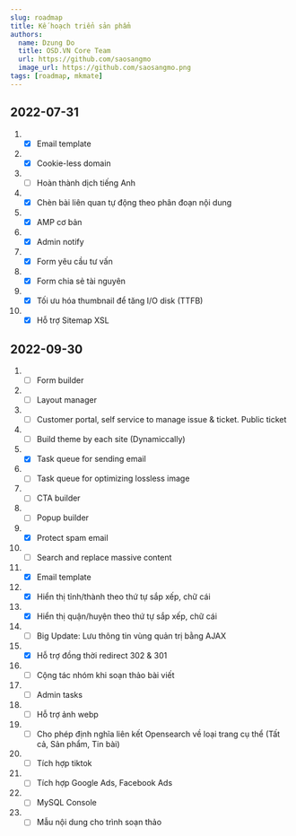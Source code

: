 ```yaml
---
slug: roadmap
title: Kế hoạch triển sản phẩm
authors:
  name: Dzung Do
  title: OSD.VN Core Team
  url: https://github.com/saosangmo
  image_url: https://github.com/saosangmo.png
tags: [roadmap, mkmate]
---
```

## 2022-07-31
1. - [x] Email template
2. - [x] Cookie-less domain
3. - [ ] Hoàn thành dịch tiếng Anh
4. - [x] Chèn bài liên quan tự động theo phân đoạn nội dung
5. - [x] AMP cơ bản
6. - [x] Admin notify
7. - [x] Form yêu cầu tư vấn
8. - [x] Form chia sẻ tài nguyên
9. - [x] Tối ưu hóa thumbnail để tăng I/O disk (TTFB)
10. - [x] Hỗ trợ Sitemap XSL

## 2022-09-30
1. - [ ] Form builder
2. - [ ] Layout manager
3. - [ ] Customer portal, self service to manage issue & ticket. Public ticket
4. - [ ] Build theme by each site (Dynamiccally)
5. - [x] Task queue for sending email
6. - [ ] Task queue for optimizing lossless image
7. - [ ] CTA builder
8. - [ ] Popup builder
9. - [x] Protect spam email
10. - [ ] Search and replace massive content
11. - [x] Email template
12. - [x] Hiển thị tỉnh/thành theo thứ tự sắp xếp, chữ cái
13. - [x] Hiển thị quận/huyện theo thứ tự sắp xếp, chữ cái
14. - [ ] Big Update: Lưu thông tin vùng quản trị bằng AJAX
15. - [x] Hỗ trợ đồng thời redirect 302 & 301
16. - [ ] Cộng tác nhóm khi soạn thảo bài viết
17. - [ ] Admin tasks
18. - [ ] Hỗ trợ ảnh webp
19. - [ ] Cho phép định nghĩa liên kết Opensearch về loại trang cụ thể (Tất cả, Sản phẩm, Tin bài)
20. - [ ] Tích hợp tiktok
21. - [ ] Tích hợp Google Ads, Facebook Ads
22. - [ ] MySQL Console
23. - [ ] Mẫu nội dung cho trình soạn thảo
